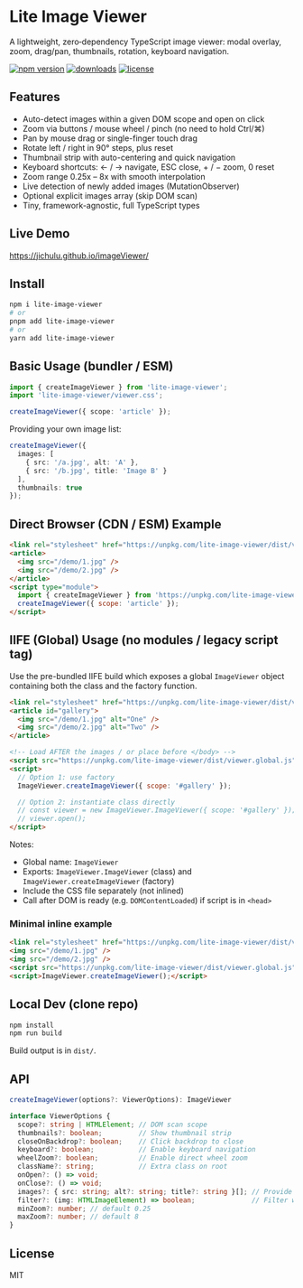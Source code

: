 # Lite Image Viewer

A lightweight, zero‑dependency TypeScript image viewer: modal overlay, zoom, drag/pan, thumbnails, rotation, keyboard navigation.

<p>
  <a href="https://www.npmjs.com/package/lite-image-viewer"><img src="https://img.shields.io/npm/v/lite-image-viewer.svg?style=flat&color=33a" alt="npm version" /></a>
  <a href="https://www.npmjs.com/package/lite-image-viewer"><img src="https://img.shields.io/npm/dm/lite-image-viewer.svg?color=4a7" alt="downloads" /></a>
  <a href="LICENSE"><img src="https://img.shields.io/badge/License-MIT-blue.svg" alt="license" /></a>
</p>

## Features
- Auto-detect images within a given DOM scope and open on click
- Zoom via buttons / mouse wheel / pinch (no need to hold Ctrl/⌘)
- Pan by mouse drag or single-finger touch drag
- Rotate left / right in 90° steps, plus reset
- Thumbnail strip with auto-centering and quick navigation
- Keyboard shortcuts: ← / → navigate, ESC close, + / − zoom, 0 reset
- Zoom range 0.25x – 8x with smooth interpolation
- Live detection of newly added images (MutationObserver)
- Optional explicit images array (skip DOM scan)
- Tiny, framework-agnostic, full TypeScript types

## Live Demo
https://jichulu.github.io/imageViewer/

## Install
```bash
npm i lite-image-viewer
# or
pnpm add lite-image-viewer
# or
yarn add lite-image-viewer
```

## Basic Usage (bundler / ESM)
```ts
import { createImageViewer } from 'lite-image-viewer';
import 'lite-image-viewer/viewer.css';

createImageViewer({ scope: 'article' });
```

Providing your own image list:
```ts
createImageViewer({
  images: [
    { src: '/a.jpg', alt: 'A' },
    { src: '/b.jpg', title: 'Image B' }
  ],
  thumbnails: true
});
```

## Direct Browser (CDN / ESM) Example
```html
<link rel="stylesheet" href="https://unpkg.com/lite-image-viewer/dist/viewer.css" />
<article>
  <img src="/demo/1.jpg" />
  <img src="/demo/2.jpg" />
</article>
<script type="module">
  import { createImageViewer } from 'https://unpkg.com/lite-image-viewer/dist/viewer.js';
  createImageViewer({ scope: 'article' });
</script>
```

## IIFE (Global) Usage (no modules / legacy script tag)
Use the pre-bundled IIFE build which exposes a global `ImageViewer` object containing both the class and the factory function.

```html
<link rel="stylesheet" href="https://unpkg.com/lite-image-viewer/dist/viewer.css" />
<article id="gallery">
  <img src="/demo/1.jpg" alt="One" />
  <img src="/demo/2.jpg" alt="Two" />
</article>

<!-- Load AFTER the images / or place before </body> -->
<script src="https://unpkg.com/lite-image-viewer/dist/viewer.global.js"></script>
<script>
  // Option 1: use factory
  ImageViewer.createImageViewer({ scope: '#gallery' });

  // Option 2: instantiate class directly
  // const viewer = new ImageViewer.ImageViewer({ scope: '#gallery' });
  // viewer.open();
</script>
```

Notes:
- Global name: `ImageViewer`
- Exports: `ImageViewer.ImageViewer` (class) and `ImageViewer.createImageViewer` (factory)
- Include the CSS file separately (not inlined)
- Call after DOM is ready (e.g. `DOMContentLoaded`) if script is in `<head>`

### Minimal inline example
```html
<link rel="stylesheet" href="https://unpkg.com/lite-image-viewer/dist/viewer.css" />
<img src="/demo/1.jpg" />
<img src="/demo/2.jpg" />
<script src="https://unpkg.com/lite-image-viewer/dist/viewer.global.js"></script>
<script>ImageViewer.createImageViewer();</script>
```

## Local Dev (clone repo)
```powershell
npm install
npm run build
```
Build output is in `dist/`.

## API
```ts
createImageViewer(options?: ViewerOptions): ImageViewer

interface ViewerOptions {
  scope?: string | HTMLElement; // DOM scan scope
  thumbnails?: boolean;         // Show thumbnail strip
  closeOnBackdrop?: boolean;    // Click backdrop to close
  keyboard?: boolean;           // Enable keyboard navigation
  wheelZoom?: boolean;          // Enable direct wheel zoom
  className?: string;           // Extra class on root
  onOpen?: () => void;
  onClose?: () => void;
  images?: { src: string; alt?: string; title?: string }[]; // Provide images directly
  filter?: (img: HTMLImageElement) => boolean;              // Filter which <img> elements are included
  minZoom?: number; // default 0.25
  maxZoom?: number; // default 8
}
```

## License
MIT
